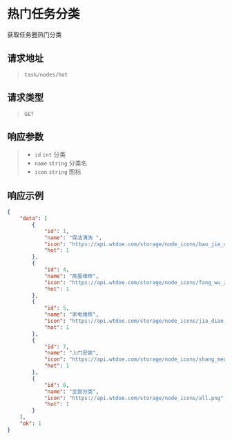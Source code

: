 # 热门任务分类

获取任务圈热门分类

## 请求地址

> `task/nodes/hot`

## 请求类型

> `GET`

## 响应参数

> - `id` `int` 分类
> - `name` `string` 分类名
> - `icon` `string` 图标

## 响应示例

```json
{
    "data": [
        {
            "id": 1,
            "name": "保洁清洗 ",
            "icon": "https://api.wtdoe.com/storage/node_icons/bao_jie_qing_xi.png",
            "hot": 1
        },
        {
            "id": 4,
            "name": "房屋维修",
            "icon": "https://api.wtdoe.com/storage/node_icons/fang_wu_zhaung_xiu.png",
            "hot": 1
        },
        {
            "id": 5,
            "name": "家电维修",
            "icon": "https://api.wtdoe.com/storage/node_icons/jia_dian_wei_xiu.png",
            "hot": 1
        },
        {
            "id": 7,
            "name": "上门安装",
            "icon": "https://api.wtdoe.com/storage/node_icons/shang_men_an_zhuang.png",
            "hot": 1
        },
        {
            "id": 0,
            "name": "全部分类",
            "icon": "https://api.wtdoe.com/storage/node_icons/all.png",
            "hot": 1
        }
    ],
    "ok": 1
}
```

